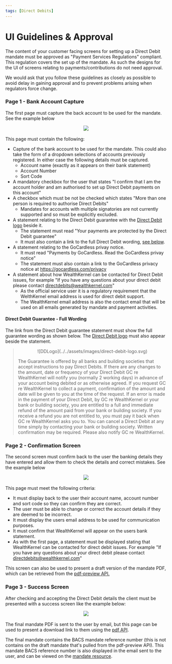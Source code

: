 ```yaml
---
tags: [Direct Debits]
---
```


# UI Guidelines & Approval
The content of your customer facing screens for setting up a Direct Debit mandate must be approved as "Payment Services Regulations" compliant. This regulation covers the set up of the mandate. As such the designs for the UI of screens relating to payments/contributions do not need approval.

We would ask that you follow these guidelines as closely as possible to avoid delay in gaining approval and to prevent problems arising when regulators force change.

### Page 1 - Bank Account Capture
The first page must capture the back account to be used for the mandate. See the example below

<div style="text-align:center"><img style="display:inline" src="https://placekitten.com/500/700" /></div>

This page must contain the following:
- Capture of the bank account to be used for the mandate. This could also take the form of a dropdown selections of accounts previously registered. In either case the following details must be captured.
  - Account name (exactly as it appears on their bank statement)
  - Account Number
  - Sort Code
- A mandatory checkbox for the user that states "I confirm that I am the account holder and am authorised to set up Direct Debit payments on this account"
- A checkbox which must be not be checked which states "More than one person is required to authorise Direct Debits"
  - Mandates for accounts with multiple signatories are not currently supported and so must be explicitly excluded.
- A statement relating to the Direct Debit guarantee with the [Direct Debit logo](../../assets/images/direct-debit-logo.svg) beside it.
  - The statement must read "Your payments are protected by the Direct Debit guarantee"
  - It must also contain a link to the full Direct Debit wording, [see below](#direct-debit-guarantee---full-wording).
- A statement relating to the GoCardless privay notice.
  - It must read "Payments by GoCardless. Read the GoCardless privay notice"
  - The statement must also contain a link to the GoCardless privacy notice at https://gocardless.com/privacy
- A statement about how WealthKernel can be contacted for Direct Debit issues, for example "If you have any questions about your direct debit please contact directdebits@wealthkernel.com"
  - As the official service user it is a regulatory requirement that the WelthKernel email address is used for direct debit support.
  - The WealthKernel email address is also the contact email that will be used on all emails generated by mandate and payment activities.

#### Direct Debit Guarantee - Full Wording

The link from the Direct Debit guarantee statement must show the full guarantee wording as shown below. The [Direct Debit logo](../../assets/images/direct-debit-logo.svg) must also appear beside the statement.


> <div style="text-align:center"><figure>![DDLogo](../../assets/images/direct-debit-logo.svg)</figure></div>
>
> The Guarantee is offered by all banks and building societies that accept instructions to pay Direct Debits.
> If there are any changes to the amount, date or frequency of your Direct Debit GC re WealthKernel will notify you (normally 2 working days) in advance of your account being debited or as otherwise agreed.
> If you request GC re WealthKernel to collect a payment, confirmation of the amount and date will be given to you at the time of the request.
> If an error is made in the payment of your Direct Debit, by GC re WealthKernel or your bank or building society, you are entitled to a full and immediate refund of the amount paid from your bank or building society.
> If you receive a refund you are not entitled to, you must pay it back when GC re WealthKernel asks you to.
> You can cancel a Direct Debit at any time simply by contacting your bank or building society. Written confirmation may be required. Please also notify GC re WealthKernel.

### Page 2 - Confirmation Screen
The second screen must confirm back to the user the banking details they have entered and allow them to check the details and correct mistakes. See the example below

<div style="text-align:center"><img style="display:inline" src="https://placekitten.com/500/700" /></div>

This page must meet the following criteria:
- It must display back to the user their account name, account number and sort code so they can confirm they are correct.
- The user must be able to change or correct the account details if they are deemed to be incorrect.
- It must display the users email address to be used for communication purposes.
- It must confirm that WealthKernel will appear on the users bank statement.
- As with the first page, a statement must be displayed stating that WealthKernel can be contacted for direct debit issues. For example "If you have any questions about your direct debit please contact directdebits@wealthkernel.com"

This screen can also be used to present a draft version of the mandate PDF, which can be retrieved from the <a href="/docs/api/docs/openapi/api.yaml/paths/~1direct-debits~1mandate-pdf-preview/get">pdf-preview API.</a>

### Page 3 - Success Screen
After checking and accepting the Direct Debit details the client must be presented with a success screen like the example below:

<div style="text-align:center"><img style="display:inline" src="https://placekitten.com/800/300" /></div>

The final mandate PDF is sent to the user by email, but this page can be used to present a download link to them using the <a href="/docs/api/docs/openapi/api.yaml/paths/~1direct-debits~1mandates~1%7BmandateId%7D~1pdf/get">pdf API</a>.

The final mandate contains the BACS mandate reference number (this is not contains on the draft mandate that's pulled from the pdf-preview API). This mandate BACS reference number is also displayed in the email sent to the user, and can be viewed on the <a href="/docs/api/docs/openapi/api.yaml/paths/~1direct-debits~1mandates~1%7BmandateId%7D/get">mandate resource</a>.
